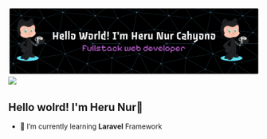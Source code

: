 ![](img/github-header-banner.png)
![](https://media.giphy.com/media/v1.Y2lkPWVjZjA1ZTQ3ZmpsbTdzOXZhOTA3NmhrOHFmNDdkd3d4MThpOWV0aWhldWkwN3VzOCZlcD12MV9naWZzX3NlYXJjaCZjdD1n/glOTlYjxdxbitqcIgK/giphy.gif)

## Hello wolrd! I'm Heru Nur👋

<!--
**ruleksz/ruleksz** is a ✨ _special_ ✨ repository because its `README.md` (this file) appears on your GitHub profile.

Here are some ideas to get you started:

- 🔭 I’m currently working on ...
- 🌱 I’m currently learning ...
- 👯 I’m looking to collaborate on ...
- 🤔 I’m looking for help with ...
- 💬 Ask me about ...
- 📫 How to reach me: ...
- 😄 Pronouns: ...
- ⚡ Fun fact: ...
-->

- 🌱 I’m currently learning **Laravel** Framework